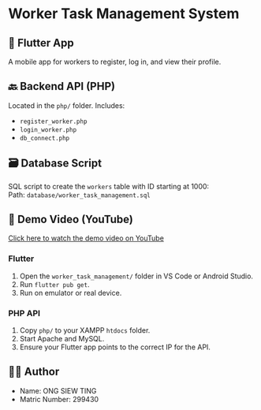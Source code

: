 # Worker Task Management System

## 📱 Flutter App
A mobile app for workers to register, log in, and view their profile.

## 🔙 Backend API (PHP)
Located in the `php/` folder. Includes:
- `register_worker.php`
- `login_worker.php`
- `db_connect.php`

## 🗃️ Database Script
SQL script to create the `workers` table with ID starting at 1000:  
Path: `database/worker_task_management.sql`

## 🔗 Demo Video (YouTube)
[Click here to watch the demo video on YouTube](https://youtu.be/e_mDFLAwSVw)

### Flutter
1. Open the `worker_task_management/` folder in VS Code or Android Studio.
2. Run `flutter pub get`.
3. Run on emulator or real device.

### PHP API
1. Copy `php/` to your XAMPP `htdocs` folder.
2. Start Apache and MySQL.
3. Ensure your Flutter app points to the correct IP for the API.

## 👨‍💻 Author
- Name: ONG SIEW TING
- Matric Number: 299430
